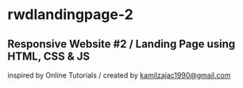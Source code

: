 # rwdlandingpage-2
## Responsive Website #2 / Landing Page using HTML, CSS &amp; JS
inspired by Online Tutorials / created by kamilzajac1990@gmail.com